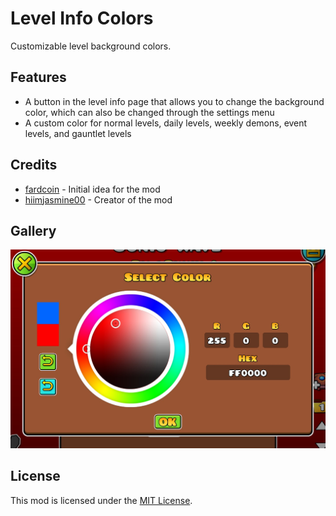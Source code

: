 # Level Info Colors
Customizable level background colors.

## Features
- A button in the level info page that allows you to change the background color, which can also be changed through the settings menu
- A custom color for normal levels, daily levels, weekly demons, event levels, and gauntlet levels

## Credits
- [fardcoin](https://gdbrowser.com/u/16858187) - Initial idea for the mod
- [hiimjasmine00](https://gdbrowser.com/u/7466002) - Creator of the mod

## Gallery
![Color Popup](https://raw.githubusercontent.com/hiimjasmine00/LevelInfoColors/refs/heads/master/resources/color-popup.png)

## License
This mod is licensed under the [MIT License](https://github.com/hiimjasmine00/LevelInfoColors/blob/master/LICENSE).
